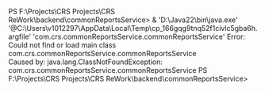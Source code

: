 PS F:\Projects\CRS Projects\CRS ReWork\backend\commonReportsService>  & 'D:\Java22\bin\java.exe' '@C:\Users\v1012297\AppData\Local\Temp\cp_166gqg9tnq52f1civlc5gba6h.argfile' 'com.crs.commonReportsService.commonReportsService'
Error: Could not find or load main class com.crs.commonReportsService.commonReportsService    
Caused by: java.lang.ClassNotFoundException: com.crs.commonReportsService.commonReportsService
PS F:\Projects\CRS Projects\CRS ReWork\backend\commonReportsService> 
